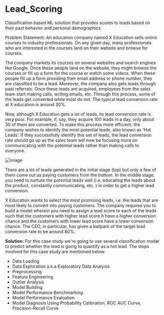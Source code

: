 # Lead_Scoring
Classification based ML solution that provides scores to leads based on their past behavior and personal demographics.


Problem Statement:
An education company named X Education sells online courses to industry professionals. On any given day, many professionals who are interested in the courses land on their website and browse for courses.

The company markets its courses on several websites and search engines like Google. Once these people land on the website, they might browse the courses or fill up a form for the course or watch some videos. When these people fill up a form providing their email address or phone number, they are classified to be a lead. Moreover, the company also gets leads through past referrals. Once these leads are acquired, employees from the sales team start making calls, writing emails, etc. Through this process, some of the leads get converted while most do not. The typical lead conversion rate at X education is around 30%.

Now, although X Education gets a lot of leads, its lead conversion rate is very poor. For example, if, say, they acquire 100 leads in a day, only about 30 of them are converted. To make this process more efficient, the company wishes to identify the most potential leads, also known as ‘Hot Leads’. If they successfully identify this set of leads, the lead conversion rate should go up as the sales team will now be focusing more on communicating with the potential leads rather than making calls to everyone.

![image](https://github.com/imamanmehrotra/Lead_Scoring/assets/19372376/0e0bb361-7784-4227-9fb1-7479c111f179)

There are a lot of leads generated in the initial stage (top) but only a few of them come out as paying customers from the bottom. In the middle stage, you need to nurture the potential leads well (i.e. educating the leads about the product, constantly communicating, etc. ) in order to get a higher lead conversion.

X Education wants to select the most promising leads, i.e. the leads that are most likely to convert into paying customers. The company requires you to build a model wherein you need to assign a lead score to each of the leads such that the customers with higher lead score h have a higher conversion chance and the customers with lower lead score have a lower conversion chance. The CEO, in particular, has given a ballpark of the target lead conversion rate to be around 80%.

**Solution:**
For this case study we're going to use several classification model to predict whether the lead is going to quantify as a hot lead. The steps involved for this case study are mentioned below:

  - Data Loading
  - Data Exploration a.k.a Exploratory Data Analysis
  - Preprocessing
  - Feature Engineering
  - Outlier Analysis
  - Model Building
  - Model Performance Benchmarking
  - Model Performance Evaluation
  - Model Diagnosis Using Probability Calibration, ROC AUC Curve, Precision-Recall Curve
